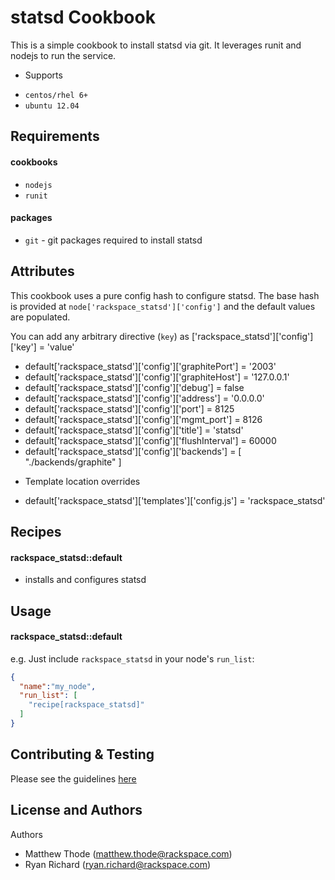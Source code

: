 statsd Cookbook
===============
This is a simple cookbook to install statsd via git. It leverages runit and nodejs to run the service.

* Supports
 - `centos/rhel 6+`
 - `ubuntu 12.04`

Requirements
------------
#### cookbooks
- `nodejs`
- `runit`

#### packages
- `git` - git packages required to install statsd

Attributes
----------
This cookbook uses a pure config hash to configure statsd. The base hash is provided at `node['rackspace_statsd']['config']` and the default values are populated.

You can add any arbitrary directive (`key`) as ['rackspace_statsd']['config']['key'] = 'value'

- default['rackspace_statsd']['config']['graphitePort'] = '2003'
- default['rackspace_statsd']['config']['graphiteHost'] = '127.0.0.1'
- default['rackspace_statsd']['config']['debug'] = false
- default['rackspace_statsd']['config']['address'] = '0.0.0.0'
- default['rackspace_statsd']['config']['port'] = 8125
- default['rackspace_statsd']['config']['mgmt_port'] = 8126
- default['rackspace_statsd']['config']['title'] = 'statsd'
- default['rackspace_statsd']['config']['flushInterval'] = 60000
- default['rackspace_statsd']['config']['backends'] = [ "./backends/graphite" ]

* Template location overrides
- default['rackspace_statsd']['templates']['config.js'] = 'rackspace_statsd'


Recipes
-------
#### rackspace_statsd::default
- installs and configures statsd

Usage
-----
#### rackspace_statsd::default

e.g.
Just include `rackspace_statsd` in your node's `run_list`:

```json
{
  "name":"my_node",
  "run_list": [
    "recipe[rackspace_statsd]"
  ]
}
```

Contributing & Testing
----------------------
Please see the guidelines [here](https://github.com/rackspace-cookbooks/contributing/blob/master/CONTRIBUTING.md)

License and Authors
-------------------
Authors
- Matthew Thode (<matthew.thode@rackspace.com>)
- Ryan Richard (<ryan.richard@rackspace.com>)
